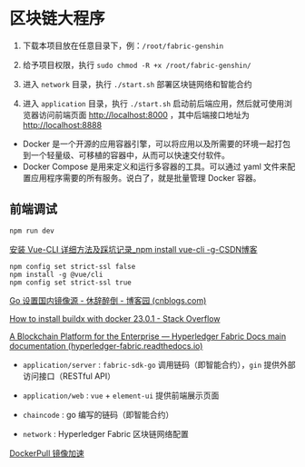 # 区块链大程序



1. 下载本项目放在任意目录下，例：`/root/fabric-genshin`

2. 给予项目权限，执行 `sudo chmod -R +x /root/fabric-genshin/`

3. 进入 `network` 目录，执行 `./start.sh` 部署区块链网络和智能合约

4. 进入 `application` 目录，执行 `./start.sh`
   启动前后端应用，然后就可使用浏览器访问前端页面 [http://localhost:8000](http://localhost:8000)
   ，其中后端接口地址为 [http://localhost:8888](http://localhost:8888)

- Docker 是一个开源的应用容器引擎，可以将应用以及所需要的环境一起打包到一个轻量级、可移植的容器中，从而可以快速交付软件。
- Docker Compose 是用来定义和运行多容器的工具。可以通过 yaml 文件来配置应用程序需要的所有服务。说白了，就是批量管理 Docker 容器。



## 前端调试

```go
npm run dev
```



[安装 Vue-CLI 详细方法及踩坑记录_npm install vue-cli -g-CSDN博客](https://blog.csdn.net/sywdebug/article/details/109786419)

```shell
npm config set strict-ssl false
npm install -g @vue/cli
npm config set strict-ssl true
```

[Go 设置国内镜像源 - 休辞醉倒 - 博客园 (cnblogs.com)](https://www.cnblogs.com/zhshqcn/p/14714576.html)



[How to install buildx with docker 23.0.1 - Stack Overflow](https://stackoverflow.com/questions/75452542/how-to-install-buildx-with-docker-23-0-1)

[A Blockchain Platform for the Enterprise — Hyperledger Fabric Docs main documentation (hyperledger-fabric.readthedocs.io)](https://hyperledger-fabric.readthedocs.io/en/release-2.5/)

- `application/server` : `fabric-sdk-go` 调用链码（即智能合约），`gin` 提供外部访问接口（RESTful API）


- `application/web` : `vue` + `element-ui` 提供前端展示页面


- `chaincode` : go 编写的链码（即智能合约）


- `network` : Hyperledger Fabric 区块链网络配置

[DockerPull 镜像加速](https://dockerpull.com/)
